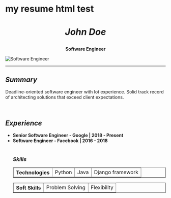 # my resume html test

<html>
    <body>
        <h1><i><p align="center">John Doe</p></i></h1>
        <strong><p align="center">Software Engineer</p></strong>
        <img src="https://cdn2.iconfinder.com/data/icons/avatars-99/62/avatar-370-456322-512.png" alt="Software Engineer" > 
        <hr>
        <h2><i>Summary</i></h2>
        <p>Deadline-oriented software engineer with lot experience. Solid track record of architecting solutions that exceed client expectations.</p>
        <br>
        <h2><i>Experience</i></h2>
        <ul>
            <li>
                <b>Senior Software Engineer - Google | 2018 - Present</b>
            </li>
            <li>
                <b>Software Engineer - Facebook | 2016 - 2018</b>
            </li>
            <br>
            <h3><i>Skills</i></h3>
            <table border="1">
  <tr>
      <th>Technologies</th>
      <td>Python</td>
      <td>Java</td>
      <td>Django framework</td>
  </tr>
</table>
 <table border="1">
  <tr>
      <th>Soft Skills</th>
      <td>Problem Solving</td>
      <td>Flexibility</td>
  </tr>
</table>
    </body>
</html>        



